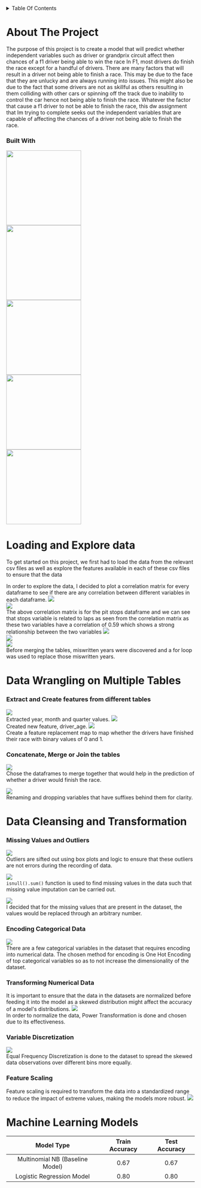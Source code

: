 <details>
  <summary>Table Of Contents</summary>
  
  1. [About The Project](#about-the-project)
      - [Built With](#built-with)
  2. [Loading and Explore Data](#loading-and-explore-data)
  3. [Data Wrangling on multiple tables]
       - [Extract and Create Features from different tables](#extract-and-create-features-from-different-tables)
       - [Concatenate and Join the tables](#concatenate-and-join-the-tables)
  5. [Data Cleansing and Transformation](#data-wrangling-on-multiple-tables)
       - [Missing Values and Outliers](#missing-values-and-outliers)
  7. [Machine Learning Models](#machine-learning-models)
</details>

# About The Project
The purpose of this project is to create a model that will predict whether independent variables such as driver or grandprix circuit affect then chances of a f1 driver being able to win the race In F1, most drivers do finish the race except for a handful of drivers. There are many factors that will result in a driver not being able to finish a race. This may be due to the face that they are unlucky and are always running into issues. This might also be due to the fact that some drivers are not as skillful as others resulting in them colliding with other cars or spinning off the track due to inability to control the car hence not being able to finish the race. Whatever the factor that cause a f1 driver to not be able to finish the race, this dw assignment that Im trying to complete seeks out the independent variables that are capable of affecting the chances of a driver not being able to finish the race.

### Built With
<img src="https://github.com/JevTeo123/F1-Machine-Learning-Model/assets/123255675/98efb040-b4de-465a-bc0d-c8da2c95c4f7" width="200"><br>
<img src="https://github.com/JevTeo123/F1-Machine-Learning-Model/assets/123255675/69448f1e-9924-4c68-9ddd-4bd6d88e7b19" width="200"><br>
<img src="https://github.com/JevTeo123/F1-Machine-Learning-Model/assets/123255675/faef1b95-92a0-42f8-a6b0-2131afd320bb" width="200"><br>
<img src="https://github.com/JevTeo123/F1-Machine-Learning-Model/assets/123255675/8619bf77-7389-499b-8c74-4dff06861fc1" width="200"><br>
<img src="https://github.com/JevTeo123/F1-Machine-Learning-Model/assets/123255675/a2ae5eda-c052-4a8e-b9da-a81f93b77445" width="200"><br>

# Loading and Explore data
To get started on this project, we first had to load the data from the relevant csv files as well as explore the features available in each of these csv files to ensure that the data

In order to explore the data, I decided to plot a correlation matrix for every dataframe to see if there are any correlation between different variables in each dataframe. 
<img src="https://github.com/JevTeo123/F1-Machine-Learning-Model/assets/123255675/9d03b544-1673-4a6d-8997-9ef92f8ddda4"><br>
<img src="https://github.com/JevTeo123/F1-Machine-Learning-Model/assets/123255675/e0e7d033-9819-4cb1-95b8-f933bed2d634"><br>
The above correlation matrix is for the pit stops dataframe and we can see that stops variable is related to laps as seen from the correlation matrix as these two variables have a correlation of 0.59 which shows a strong relationship between the two variables
<img src="https://github.com/JevTeo123/F1-Machine-Learning-Model/assets/123255675/2dcac08c-7649-4b34-bd4c-0d413bb67875"><br>
<img src="https://github.com/JevTeo123/F1-Machine-Learning-Model/assets/123255675/d98ac4a6-3e0f-464d-8369-bea89db1de6b"><br>
<img src="https://github.com/JevTeo123/F1-Machine-Learning-Model/assets/123255675/7687cc87-395f-48d5-a98e-9691867a6511"><br>
Before merging the tables, miswritten years were discovered and a for loop was used to replace those miswritten years. 

# Data Wrangling on Multiple Tables
### Extract and Create features from different tables
<img src="https://github.com/JevTeo123/F1-Machine-Learning-Model/assets/123255675/a3fe0d10-6cbf-478c-98ac-356801d518ce.png"><br>
Extracted year, month and quarter values.
<img src="https://github.com/JevTeo123/F1-Machine-Learning-Model/assets/123255675/b91f2b1c-1a04-4652-b7da-d56402211d74.png"><br>
Created new feature, driver_age.
<img src="https://github.com/JevTeo123/F1-Machine-Learning-Model/assets/123255675/1e45ead6-cd71-48d8-8983-a09dd7af035a.png"><br>
Create a feature replacement map to map whether the drivers have finished their race with binary values of 0 and 1.

### Concatenate, Merge or Join the tables
<img src="https://github.com/JevTeo123/F1-Machine-Learning-Model/assets/123255675/9f7dd451-1f0b-4e93-aaab-3a7351261ad5.png"><br>
Chose the dataframes to merge together that would help in the prediction of whether a driver would finish the race.

<img src="https://github.com/JevTeo123/F1-Machine-Learning-Model/assets/123255675/feded21e-baef-429f-a8e3-10b2e5184330.png"><br>
Renaming and dropping variables that have suffixes behind them for clarity.

# Data Cleansing and Transformation
### Missing Values and Outliers
<img src="https://github.com/JevTeo123/F1-Machine-Learning-Model/assets/123255675/5ecf0ae6-ce8c-4572-95a6-8b535005ed7d.png"><br>
Outliers are sifted out using box plots and logic to ensure that these outliers are not errors during the recording of data.

<img src="https://github.com/JevTeo123/F1-Machine-Learning-Model/assets/123255675/2f6904b1-3ca2-436c-a662-6d45bb34367b.png"><br>
```isnull().sum()``` function is used to find missing values in the data such that missing value imputation can be carried out.

<img src="https://github.com/JevTeo123/F1-Machine-Learning-Model/assets/123255675/154aced0-ab6a-4838-8f9e-819531573c5b.png"><br>
I decided that for the missing values that are present in the dataset, the values would be replaced through an arbitrary number.

### Encoding Categorical Data
<img src="https://github.com/JevTeo123/F1-Machine-Learning-Model/assets/123255675/04332bf3-fad9-4828-9227-6a83a51420ac.png"><br>
There are a few categorical variables in the dataset that requires encoding into numerical data. The chosen method for encoding is One Hot Encoding of top categorical variables so as to not increase the dimensionality of the dataset.

### Transforming Numerical Data
It is important to ensure that the data in the datasets are normalized before feeding it into the model as a skewed distribution might affect the accuracy of a model's distributions.
<img src="https://github.com/JevTeo123/F1-Machine-Learning-Model/assets/123255675/4b8e0f49-1ef8-4982-af02-2ff422e618ec.png"><br>
In order to normalize the data, Power Transformation is done and chosen due to its effectiveness.

### Variable Discretization
<img src="https://github.com/JevTeo123/F1-Machine-Learning-Model/assets/123255675/04d56227-4a4f-46c2-ace2-ea729e8454cd.png"><br>
Equal Frequency Discretization is done to the dataset to spread the skewed data observations over different bins more equally.

### Feature Scaling
Feature scaling is required to transform the data into a standardized range to reduce the impact of extreme values, making the models more robust.
<img src="https://github.com/JevTeo123/F1-Machine-Learning-Model/assets/123255675/04627006-1183-4ef6-9781-6a434613d863.png"><br>

# Machine Learning Models
| Model Type | Train Accuracy | Test Accuracy |
| :---: | :---: | :---: |
|Multinomial NB (Baseline Model)| 0.67 | 0.67 |
| Logistic Regression Model | 0.80 | 0.80 |







